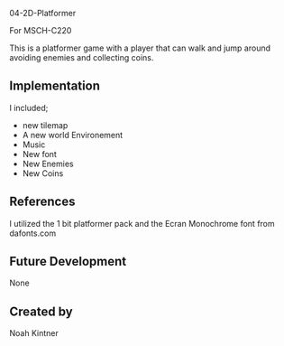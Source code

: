 04-2D-Platformer

For MSCH-C220

This is a platformer game with a player that can walk and jump around avoiding enemies and collecting coins.

## Implementation
I included;
- new tilemap
- A new world Environement
- Music
- New font
- New Enemies 
- New Coins

## References
I utilized the 1 bit platformer pack and the Ecran Monochrome font from dafonts.com

## Future Development
None

## Created by
Noah Kintner
